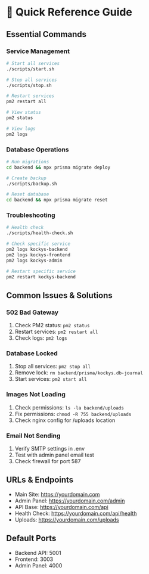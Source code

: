 # 🚀 Quick Reference Guide

## Essential Commands

### Service Management
```bash
# Start all services
./scripts/start.sh

# Stop all services
./scripts/stop.sh

# Restart services
pm2 restart all

# View status
pm2 status

# View logs
pm2 logs
```

### Database Operations
```bash
# Run migrations
cd backend && npx prisma migrate deploy

# Create backup
./scripts/backup.sh

# Reset database
cd backend && npx prisma migrate reset
```

### Troubleshooting
```bash
# Health check
./scripts/health-check.sh

# Check specific service
pm2 logs kockys-backend
pm2 logs kockys-frontend
pm2 logs kockys-admin

# Restart specific service
pm2 restart kockys-backend
```

## Common Issues & Solutions

### 502 Bad Gateway
1. Check PM2 status: `pm2 status`
2. Restart services: `pm2 restart all`
3. Check logs: `pm2 logs`

### Database Locked
1. Stop all services: `pm2 stop all`
2. Remove lock: `rm backend/prisma/kockys.db-journal`
3. Start services: `pm2 start all`

### Images Not Loading
1. Check permissions: `ls -la backend/uploads`
2. Fix permissions: `chmod -R 755 backend/uploads`
3. Check nginx config for /uploads location

### Email Not Sending
1. Verify SMTP settings in .env
2. Test with admin panel email test
3. Check firewall for port 587

## URLs & Endpoints

- Main Site: https://yourdomain.com
- Admin Panel: https://yourdomain.com/admin
- API Base: https://yourdomain.com/api
- Health Check: https://yourdomain.com/api/health
- Uploads: https://yourdomain.com/uploads

## Default Ports

- Backend API: 5001
- Frontend: 3003
- Admin Panel: 4000
